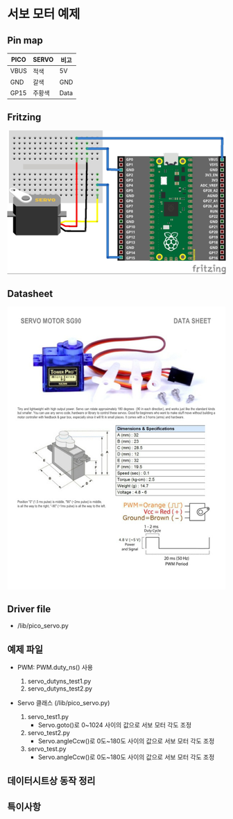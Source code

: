 # 서보 모터 예제

## Pin map

PICO | SERVO | 비고
-----|-------|-----
VBUS | 적색 | 5V
GND | 갈색 | GND
GP15 | 주황색 | Data

## Fritzing
![Pico_Fritzing](../../docs/images/servo/pico-servo_fritzing.jpg)

## Datasheet
![Pico pinout](../../docs/datasheets/microservo-sg90_datasheet.jpg)

## Driver file
* /lib/pico_servo.py
   
## 예제 파일
* PWM: PWM.duty_ns() 사용
  1. servo_dutyns_test1.py
  2. servo_dutyns_test2.py

* Servo 클래스 (/lib/pico_servo.py)
  1. servo_test1.py
     * Servo.goto()로 0~1024 사이의 값으로 서보 모터 각도 조정
  2. servo_test2.py
     * Servo.angleCcw()로 0도~180도 사이의 값으로 서보 모터 각도 조정
  3. servo_test.py
     * Servo.angleCcw()로 0도~180도 사이의 값으로 서보 모터 각도 조정

## 데이터시트상 동작 정리

## 특이사항
